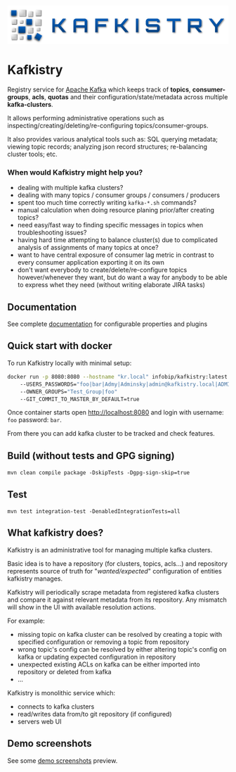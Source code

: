 ![](kafkistry-web/src/main/resources/ui/static/img/default/banner.png)

# Kafkistry

Registry service for [Apache Kafka](https://kafka.apache.org/) which keeps track of **topics**, **consumer-groups**, **acls**, **quotas** and their configuration/state/metadata across multiple **kafka-clusters**.

It allows performing administrative operations such as inspecting/creating/deleting/re-configuring topics/consumer-groups.

It also provides various analytical tools such as: SQL querying metadata; viewing topic records; 
analyzing json record structures; re-balancing cluster tools; etc.

### When would Kafkistry might help you?
 - dealing with multiple kafka clusters?
 - dealing with many topics / consumer groups / consumers / producers
 - spent too much time correctly writing `kafka-*.sh` commands?
 - manual calculation when doing resource planing prior/after creating topics?
 - need easy/fast way to finding specific messages in topics when troubleshooting issues?
 - having hard time attempting to balance cluster(s) due to complicated analysis of assignments of many topics at once?
 - want to have central exposure of consumer lag metric in contrast to every consumer application exporting it on its own
 - don't want everybody to create/delete/re-configure topics however/whenever they want, 
   but do want a way for anybody to be able to express whet they need (without writing elaborate JIRA tasks)


## Documentation
See complete [documentation](DOCUMENTATION.md) for configurable properties and plugins


## Quick start with docker

To run Kafkistry locally with minimal setup:
```bash
docker run -p 8080:8080 --hostname "kr.local" infobip/kafkistry:latest
    --USERS_PASSWORDS="foo|bar|Admy|Adminsky|admin@kafkistry.local|ADMIN|" 
    --OWNER_GROUPS="Test_Group|foo" 
    --GIT_COMMIT_TO_MASTER_BY_DEFAULT=true  
```
Once container starts open [http://localhost:8080](http://localhost:8080) and login with username: `foo` password: `bar`.

From there you can add kafka cluster to be tracked and check features.


## Build (without tests and GPG signing)
```
mvn clean compile package -DskipTests -Dgpg-sign-skip=true
```

## Test
```
mvn test integration-test -DenabledIntegrationTests=all
```

## What kafkistry does?

Kafkistry is an administrative tool for managing multiple kafka clusters.

Basic idea is to have a repository (for clusters, topics, acls...) and repository represents source of truth 
for "_wanted/expected_" configuration of entities kafkistry manages.

Kafkistry will periodically scrape metadata from registered kafka clusters and compare it against relevant metadata 
from its repository. Any mismatch will show in the UI with available resolution actions. 

For example:
 - missing topic on kafka cluster can be resolved by creating a topic with specified configuration or removing a topic from repository
 - wrong topic's config can be resolved by either altering topic's config on kafka or updating expected configuration in repository
 - unexpected existing ACLs on kafka can be either imported into repository or deleted from kafka
 - ...

Kafkistry is monolithic service which:
 - connects to kafka clusters
 - read/writes data from/to git repository (if configured)
 - servers web UI 


## Demo screenshots
See some [demo screenshots](demo-screenshoots/preview-demo.md) preview.
